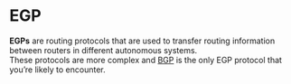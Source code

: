 # EGP

**EGPs** are routing protocols that are used to transfer routing information between routers in different autonomous systems.\
These protocols are more complex and [BGP](path-vector/bgp.md) is the only EGP protocol that you’re likely to encounter.
